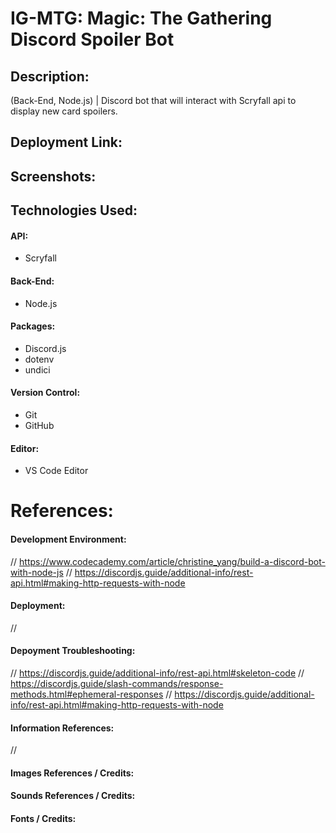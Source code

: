 # IG-MTG: Magic: The Gathering Discord Spoiler Bot

## Description:
(Back-End, Node.js) | Discord bot that will interact with Scryfall api to display new card spoilers.

## Deployment Link:

## Screenshots:
<!-- ![Screenshot](/io.png) -->

## Technologies Used:
#### API:
- Scryfall
#### Back-End:
- Node.js
#### Packages:
- Discord.js
- dotenv
- undici
#### Version Control:
- Git
- GitHub
#### Editor:
- VS Code Editor
# References:
#### Development Environment:
// https://www.codecademy.com/article/christine_yang/build-a-discord-bot-with-node-js
// https://discordjs.guide/additional-info/rest-api.html#making-http-requests-with-node
#### Deployment:
// 
#### Depoyment Troubleshooting:
// https://discordjs.guide/additional-info/rest-api.html#skeleton-code
// https://discordjs.guide/slash-commands/response-methods.html#ephemeral-responses
// https://discordjs.guide/additional-info/rest-api.html#making-http-requests-with-node
#### Information References:
// 
#### Images References / Credits:
#### Sounds References / Credits:
#### Fonts / Credits:
